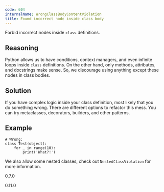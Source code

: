 ```yaml
---
code: 604
internalName: WrongClassBodyContentViolation
title: Found incorrect node inside class body
---
```


Forbid incorrect nodes inside `class` definitions.

## Reasoning
Python allows us to have conditions, context managers, and even
infinite loops inside `class` definitions. On the other hand, only
methods, attributes, and docstrings make sense. So, we discourage
using anything except these nodes in class bodies.

## Solution
If you have complex logic inside your class definition, most likely
that you do something wrong. There are different options to refactor
this mess. You can try metaclasses, decorators, builders, and other
patterns.

## Example

    # Wrong:
    class Test(object):
        for _ in range(10):
            print('What?!')

We also allow some nested classes, check out `NestedClassViolation` for
more information.

<div class="versionadded">

0.7.0

</div>

<div class="versionchanged">

0.11.0

</div>